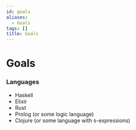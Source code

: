 ```yaml
---
id: goals
aliases:
  - Goals
tags: []
title: Goals
---
```


# Goals
### Languages
- Haskell
- Elixir
- Rust
- Prolog (or some logic language)
- Clojure (or some language with s-expressions)
